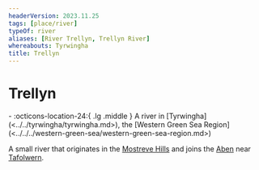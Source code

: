 ```yaml
---
headerVersion: 2023.11.25
tags: [place/river]
typeOf: river
aliases: [River Trellyn, Trellyn River]
whereabouts: Tyrwingha
title: Trellyn
---
```

# Trellyn
<div class="grid cards ext-narrow-margin ext-one-column" markdown>
-    :octicons-location-24:{ .lg .middle } A river in [Tyrwingha](<../../tyrwingha/tyrwingha.md>), the [Western Green Sea Region](<../../../western-green-sea/western-green-sea-region.md>)  
</div>


A small river that originates in the [Mostreve Hills](<../../mostreve-hills.md>) and joins the [Aben](<./aben.md>) near [Tafolwern](<../../tyrwingha/tafolwern.md>). 